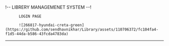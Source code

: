 !-- LIBRERY MANAGEMENET SYSTEM --!

          LOGIN PAGE

          ![266817-hyundai-creta-green](https://github.com/sendhavnikhar/Library/assets/110706372/fc104fa4-f1d5-44da-b586-43fcda4783da)

_________________________________________

